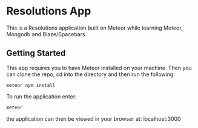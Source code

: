 # Resolutions App

This is a Resolutions application built on Meteor while learning Meteor, Mongodb and Blaze/Spacebars.

## Getting Started

This app requires you to have Meteor installed on your machine. Then you can clone the repo, cd into the directory and then run the following:

```
meteor npm install
```

To run the application enter:

```
meteor
```

the application can then be viewed in your browser at: 
localhost:3000
